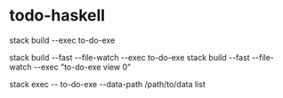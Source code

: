 # todo-haskell

stack build --exec to-do-exe

stack build --fast --file-watch --exec to-do-exe
stack build --fast --file-watch --exec "to-do-exe view 0"

stack exec -- to-do-exe --data-path /path/to/data list

